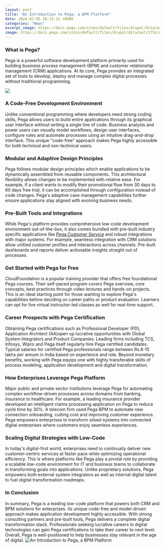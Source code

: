 ```yaml
---
layout: post
title: "An Introduction to Pega, a BPM Platform"
date: 2024-02-05 18:15:12 +0000
categories: "News"
excerpt_image: https://docs.pega.com/sites/default/files/drupal/dita/out/1751/deployment-guides-dita/Content/Resources/Images/client-managed-cloud/Kubernetes-overview.jpg
image: https://docs.pega.com/sites/default/files/drupal/dita/out/1751/deployment-guides-dita/Content/Resources/Images/client-managed-cloud/Kubernetes-overview.jpg
---
```


### What is Pega?
Pega is a powerful software development platform primarily used for building business process management (BPM) and customer relationship management (CRM) applications. At its core, Pega provides an integrated set of tools to develop, deploy and manage complex digital processes without traditional programming. 

![](https://hkrtrainings.com/storage/photos/10/paga.png)
### A Code-Free Development Environment  
Unlike conventional programming where developers need strong coding skills, Pega allows users to build entire applications through its graphical user interface without writing a single line of code. Business analysts and power users can visually model workflows, design user interfaces, configure rules and automate processes using an intuitive drag-and-drop interface. This unique "code-free" approach makes Pega highly accessible for both technical and non-technical users.
### Modular and Adaptive Design Principles
Pega follows modular design principles which enable applications to be dynamically assembled from reusable components. This architectural flexibility allows changes to be implemented with relative ease. For example, if a client wants to modify their promotional flow from 30 days to 60 days free trial, it can be accomplished through configuration instead of code changes. Pega's adaptive case management capabilities further ensure applications stay aligned with evolving business needs.
### Pre-Built Tools and Integrations  
While Pega's platform provides comprehensive low-code development environment out-of-the-box, it also comes bundled with pre-built industry specific applications like [Pega Customer Service](https://fistore.mysenprints.com/collection/adkisson) and robust integrations with major systems. For example, seamless integration with CRM solutions allow unified customer profiles and interactions across channels. Pre-built dashboards and reports deliver actionable insights straight out of processes.
### Get Started with Pega for Free
CloudFoundation is a popular training provider that offers free foundational Pega courses. Their self-paced program covers Pega overview, core concepts, best practices through video lectures and hands-on projects. This is an ideal starting point for those wanting to explore Pega's capabilities before deciding on career paths or product evaluation. Learners can opt for live virtual instructor-led classes as well for real-time support.
### Career Prospects with Pega Certification
Obtaining Pega certifications such as Professional Developer (PD), Application Architect (AA)open up lucrative opportunities with Global System Integrators and Product Companies. Leading firms including TCS, Infosys, Wipro and Pega itself regularly hire Pega certified candidates. Typical salaries for certified Pega professionals range between Rs.8-15 lakhs per annum in India based on experience and role. Beyond monetary benefits, working with Pega equips one with highly transferable skills of process modeling, application development and digital transformation.
### How Enterprises Leverage Pega Platform
Major public and private sector institutions leverage Pega for automating complex workflow-driven processes across domains from banking, insurance to healthcare. For example, a leading insurance provider developed an intelligent claims processing application on Pega to reduce cycle time by 30%. A telecom firm used Pega BPM to automate new connection onboarding, cutting cost and improving customer experience. Pega empowers enterprises to transform siloed systems into connected digital enterprises where customers enjoy seamless experiences.
### Scaling Digital Strategies with Low-Code
In today's digital-first world, enterprises need to continually deliver new customer-centric services at faster pace while optimizing operational efficiency. This is where platforms like Pega play a pivotal role by providing a scalable low-code environment for IT and business teams to collaborate in transforming goals into applications. Unlike proprietary solutions, Pega empowers both external system integrators as well as internal digital talent to fuel digital transformation roadmaps.
### In Conclusion
In summary, Pega is a leading low-code platform that powers both CRM and BPM solutions for enterprises. Its unique code-free and model-driven approach makes application development highly accessible. With strong consulting partners and pre-built tools, Pega delivers a complete digital transformation stack. Professionals seeking lucrative careers in digital technologies can gain Pega certifications to take their career to next level. Overall, Pega is well-positioned to help businesses stay relevant in the age of digital.
![An Introduction to Pega, a BPM Platform](https://docs.pega.com/sites/default/files/drupal/dita/out/1751/deployment-guides-dita/Content/Resources/Images/client-managed-cloud/Kubernetes-overview.jpg)